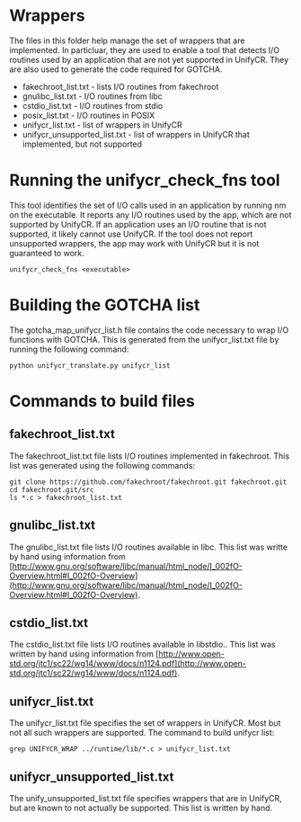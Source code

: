 # Wrappers

The files in this folder help manage the set of wrappers that are implemented.
In particluar, they are used to enable a tool that
detects I/O routines used by an application that are not yet supported in UnifyCR.
They are also used to generate the code required for GOTCHA.

- fakechroot_list.txt - lists I/O routines from fakechroot
- gnulibc_list.txt - I/O routines from libc
- cstdio_list.txt - I/O routines from stdio
- posix_list.txt - I/O routines in POSIX
- unifycr_list.txt - list of wrappers in UnifyCR
- unifycr_unsupported_list.txt - list of wrappers in UnifyCR that implemented, but not supported

# Running the unifycr_check_fns tool

This tool identifies the set of I/O calls used in an application by running nm on the executable.
It reports any I/O routines used by the app, which are not supported by UnifyCR.
If an application uses an I/O routine that is not supported, it likely cannot use UnifyCR.
If the tool does not report unsupported wrappers,
the app may work with UnifyCR but it is not guaranteed to work.

    unifycr_check_fns <executable>

# Building the GOTCHA list

The gotcha_map_unifycr_list.h file contains the code necessary to wrap I/O functions with GOTCHA.
This is generated from the unifycr_list.txt file by running the following command:

    python unifycr_translate.py unifycr_list

# Commands to build files

## fakechroot_list.txt
The fakechroot_list.txt file lists I/O routines implemented in fakechroot.
This list was generated using the following commands:

    git clone https://github.com/fakechroot/fakechroot.git fakechroot.git
    cd fakechroot.git/src
    ls *.c > fakechroot_list.txt

## gnulibc_list.txt
The gnulibc_list.txt file lists I/O routines available in libc.
This list was writte by hand using information from
[http://www.gnu.org/software/libc/manual/html_node/I_002fO-Overview.html#I_002fO-Overview](http://www.gnu.org/software/libc/manual/html_node/I_002fO-Overview.html#I_002fO-Overview).

## cstdio_list.txt
The cstdio_list.txt file lists I/O routines available in libstdio..
This list was written by hand using information from
[http://www.open-std.org/jtc1/sc22/wg14/www/docs/n1124.pdf](http://www.open-std.org/jtc1/sc22/wg14/www/docs/n1124.pdf).

## unifycr_list.txt
The unifycr_list.txt file specifies the set of wrappers in UnifyCR.
Most but not all such wrappers are supported.
The command to build unifycr list:

    grep UNIFYCR_WRAP ../runtime/lib/*.c > unifycr_list.txt

## unifycr_unsupported_list.txt
The unify_unsupported_list.txt file specifies wrappers that are in UnifyCR, but are known to not actually be supported.
This list is written by hand.
